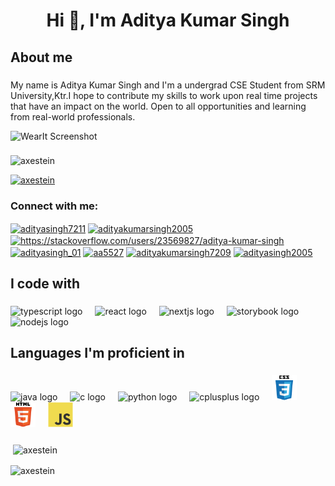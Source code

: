<h1 align="center">Hi 👋, I'm Aditya Kumar Singh</h1>

###

<h2 align="left">About me</h2>

###

<p align="left">My name is Aditya Kumar Singh and I'm a undergrad CSE Student from SRM University,Ktr.I hope to contribute my skills to work upon real time projects that have an impact on the world. Open to all opportunities and learning from real-world professionals.</p> 

<img src="https://github.com/user-attachments/assets/05e2d8d3-fe5f-40e5-a4a7-7bf225fd28ac" alt="WearIt Screenshot" height="215" width="900" />

###

<p align="left"> <img src="https://komarev.com/ghpvc/?username=axestein&label=Profile%20views&color=0e75b6&style=flat" alt="axestein" /> </p>

<p align="left"> <a href="https://github.com/ryo-ma/github-profile-trophy"><img src="https://github-profile-trophy.vercel.app/?username=axestein" alt="axestein" /></a> </p>

###

<h3 align="left">Connect with me:</h3>
<p align="left">
<a href="https://twitter.com/adityasingh7211" target="blank"><img align="center" src="https://raw.githubusercontent.com/rahuldkjain/github-profile-readme-generator/master/src/images/icons/Social/twitter.svg" alt="adityasingh7211" height="30" width="40" /></a>
<a href="https://linkedin.com/in/adityakumarsingh2005" target="blank"><img align="center" src="https://raw.githubusercontent.com/rahuldkjain/github-profile-readme-generator/master/src/images/icons/Social/linked-in-alt.svg" alt="adityakumarsingh2005" height="30" width="40" /></a>
<a href="https://stackoverflow.com/users/https://stackoverflow.com/users/23569827/aditya-kumar-singh" target="blank"><img align="center" src="https://raw.githubusercontent.com/rahuldkjain/github-profile-readme-generator/master/src/images/icons/Social/stack-overflow.svg" alt="https://stackoverflow.com/users/23569827/aditya-kumar-singh" height="30" width="40" /></a>
<a href="https://www.codechef.com/users/adityasingh_01" target="blank"><img align="center" src="https://cdn.jsdelivr.net/npm/simple-icons@3.1.0/icons/codechef.svg" alt="adityasingh_01" height="30" width="40" /></a>
<a href="https://www.hackerrank.com/aa5527" target="blank"><img align="center" src="https://raw.githubusercontent.com/rahuldkjain/github-profile-readme-generator/master/src/images/icons/Social/hackerrank.svg" alt="aa5527" height="30" width="40" /></a>
<a href="https://www.leetcode.com/adityakumarsingh7209" target="blank"><img align="center" src="https://raw.githubusercontent.com/rahuldkjain/github-profile-readme-generator/master/src/images/icons/Social/leet-code.svg" alt="adityakumarsingh7209" height="30" width="40" /></a>
<a href="https://auth.geeksforgeeks.org/user/adityasingh2005" target="blank"><img align="center" src="https://raw.githubusercontent.com/rahuldkjain/github-profile-readme-generator/master/src/images/icons/Social/geeks-for-geeks.svg" alt="adityasingh2005" height="30" width="40" /></a>
</p>

###

<h2 align="left">I code with</h2>

###

<div align="left">
  <img src="https://cdn.jsdelivr.net/gh/devicons/devicon/icons/typescript/typescript-original.svg" height="40" alt="typescript logo"  />
  <img width="12" />
  <img src="https://cdn.jsdelivr.net/gh/devicons/devicon/icons/react/react-original.svg" height="40" alt="react logo"  />
  <img width="12" />
  <img src="https://cdn.jsdelivr.net/gh/devicons/devicon/icons/nextjs/nextjs-original.svg" height="40" alt="nextjs logo"  />
  <img width="12" />
  <img src="https://cdn.jsdelivr.net/gh/devicons/devicon/icons/storybook/storybook-original.svg" height="40" alt="storybook logo"  />
  <img width="12" />
  <img src="https://cdn.jsdelivr.net/gh/devicons/devicon/icons/nodejs/nodejs-original.svg" height="40" alt="nodejs logo"  />
  <img width="12" />
</div>

<h2 align="left">Languages I'm proficient in</h2>

###

<div align="left">
  <img src="https://cdn.jsdelivr.net/gh/devicons/devicon/icons/java/java-original.svg" height="40" alt="java logo"  />
  <img width="12" />
  <img src="https://cdn.jsdelivr.net/gh/devicons/devicon/icons/c/c-original.svg" height="40" alt="c logo"  />
  <img width="12" />
  <img src="https://cdn.jsdelivr.net/gh/devicons/devicon/icons/python/python-original.svg" height="40" alt="python logo"  />
  <img width="12" />
  <img src="https://cdn.jsdelivr.net/gh/devicons/devicon/icons/cplusplus/cplusplus-original.svg" height="40" alt="cplusplus logo"  />
  <img width="12" />
  <img src="https://github.com/devicons/devicon/blob/v2.16.0/icons/css3/css3-original-wordmark.svg" height="40" alt="css logo" />
  <img width="12" />
  <img src="https://github.com/devicons/devicon/blob/v2.16.0/icons/html5/html5-original-wordmark.svg" height="40" alt="html logo" />
  <img width="12" />
  <img src="https://github.com/devicons/devicon/blob/v2.16.0/icons/javascript/javascript-original.svg" height="40" alt=javascript logo" />
  <img width="12" />
</div>

###
<p>&nbsp;<img align="center" src="https://github-readme-stats.vercel.app/api?username=axestein&show_icons=true&locale=en" alt="axestein" /></p>

<p><img align="center" src="https://github-readme-streak-stats.herokuapp.com/?user=axestein&" alt="axestein" /></p>
